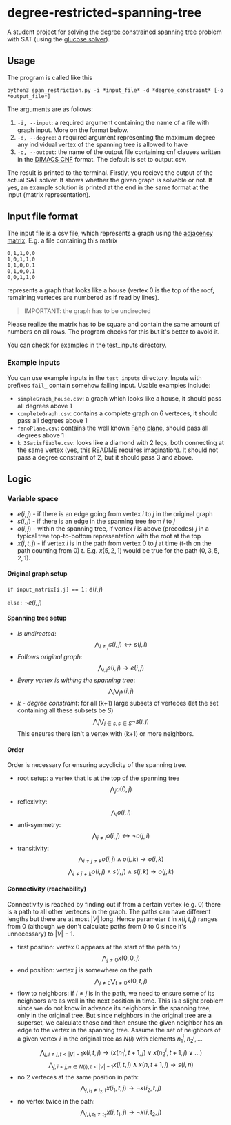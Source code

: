# degree-restricted-spanning-tree
A student project for solving the [degree constrained spanning tree](https://en.wikipedia.org/wiki/Degree-constrained_spanning_tree) problem with SAT (using the [glucose solver](https://github.com/audemard/glucose/)).

## Usage

The program is called like this
```
python3 span_restriction.py -i *input_file* -d *degree_constraint* [-o *output_file*]
```
The arguments are as follows:
1. `-i, --input`: a required argument containing the name of a file with graph input. More on the format below.
2. `-d, --degree`: a required argument representing the  maximum degree any individual vertex of the spanning tree is allowed to have
3. `-o, --output`: the name of the output file containing cnf clauses written in the [DIMACS CNF](https://jix.github.io/varisat/manual/0.2.0/formats/dimacs.html) format. The default is set to output.csv.

The result is printed to the terminal. Firstly, you recieve the output of the actual SAT solver. It shows whether the given graph is solvable or not. If yes, an example solution is printed at the end in the same format at the input (matrix representation).

## Input file format
The input file is a csv file, which represents a graph using the [adjacency matrix](https://en.wikipedia.org/wiki/Adjacency_matrix). E.g. a file containing this matrix
```
0,1,1,0,0
1,0,1,1,0
1,1,0,0,1
0,1,0,0,1
0,0,1,1,0
```
represents a graph that looks like a house (vertex 0 is the top of the roof, remaining verteces are numbered as if read by lines).

>IMPORTANT: the graph has to be undirected

Please realize the matrix has to be square and contain the same amount of numbers on all rows. The program checks for this but it's better to avoid it.

You can check for examples in the test_inputs directory.

### Example inputs
You can use example inputs in the `test_inputs` directory. Inputs with prefixes `fail_` contain somehow failing input. Usable examples include:
- `simpleGraph_house.csv`: a graph which looks like a house, it should pass all degrees above 1
- `completeGraph.csv`: contains a complete graph on 6 verteces, it should pass all degrees above 1
- `fanoPlane.csv`: contains the well known [Fano plane](https://en.wikipedia.org/wiki/Fano_plane), should pass all degrees above 1
- `k_3Satisfiable.csv`: looks like a diamond with 2 legs, both connecting at the same vertex (yes, this README requires imagination). It should not pass a degree constraint of 2, but it should pass 3 and above.


## Logic

### Variable space
- $e(i,j)$ - if there is an edge going from vertex $i$ to $j$ in the original graph
- $s(i,j)$ - if there is an edge in the spanning tree from $i$
 to $j$
- $o(i,j)$ - within the spanning tree, if vertex $i$ is above (precedes) $j$ in a typical tree top-to-bottom representation with the root at the top
- $x(i,t,j)$ - if vertex $i$ is in the path from vertex $0$ to $j$ at time (t-th on the path counting from 0) $t$. E.g. $x(5, 2, 1)$ would be true for the path $(0, 3, 5, 2, 1)$.

#### Original graph setup
`if input_matrix[i,j] == 1:` $e(i,j)$

`else:` $\neg e(i,j)$

#### Spanning tree setup
- *Is undirected*:
$$
\bigwedge_{i\neq j} s(i,j) \leftrightarrow s(j,i)
$$
- *Follows original graph*:
$$
\bigwedge_{i,j} s(i,j) \rightarrow e(i,j)
$$
- *Every vertex is withing the spanning tree*:
$$
\bigwedge_i \bigvee_j s(i,j)
$$
- *k - degree constraint*: for all (k+1) large subsets of verteces (let the set containing all these subsets be $S$)
$$
\bigwedge_i \bigvee_{j\in s, s\in S} \neg s(i,j)
$$
This ensures there isn't a vertex with (k+1) or more neighbors.

#### Order
Order is necessary for ensuring acyclicity of the spanning tree.
- root setup: a vertex that is at the top of the spanning tree
$$
\bigwedge_j o(0, j)
$$
- reflexivity:
$$
\bigwedge_i o(i,i)
$$
- anti-symmetry:
$$
\bigwedge_{j\neq i} o(i,j) \leftrightarrow \neg o(j,i)
$$
- transitivity:
$$
\bigwedge_{i\neq j\neq k} o(i,j) \wedge o(j,k) \rightarrow o(i,k)
$$
$$
\bigwedge_{i\neq j\neq k} o(i,j) \wedge s(i,j) \wedge s(j,k) \rightarrow o(j,k)
$$

#### Connectivity (reachability)
Connectivity is reached by finding out if from a certain vertex (e.g. $0$) there is a path to all other verteces in the graph. The paths can have different lengths but there are at most $|V|$ long. Hence parameter $t$ in $x(i, t, j)$ ranges from $0$ (although we don't calculate paths from $0$ to $0$ since it's unnecessary) to $|V|-1$.
- first position: vertex 0 appears at the start of the path to $j$
$$
\bigwedge_{j\neq 0} x(0, 0, j)  
$$
- end position: vertex j is somewhere on the path
$$
\bigwedge_{j\neq 0} \bigvee_{t\neq 0} x(0,t,j)
$$
- flow to neighbors: if $i \neq j$ is in the path, we need to ensure some of its neighbors are as well in the next position in time. This is a slight problem since we do not know in advance its neighbors in the spanning tree, only in the original tree. But since neighbors in the original tree are a superset, we calculate those and then ensure the given neighbor has an edge to the vertex in the spanning tree. Assume the set of neighbors of a given vertex $i$ in the original tree as $N(i)$ with elements $n^i_1, n^i_2,...$
$$
\bigwedge_{j, i \neq j, t<|V|-1} x(i,t,j) \rightarrow (x(n^i_1, t+1, j) \vee x(n^i_2, t+1, j) \vee ...)
$$
$$
\bigwedge_{j,i\neq j,n\in N(i), t<|V|-1} x(i,t,j) \wedge x(n,t+1,j) \rightarrow s(i, n) 
$$
- no 2 verteces at the same position in path:
$$
\bigwedge_{j, i_1 \neq i_2, t} x(i_1,t,j) \rightarrow \neg x(i_2,t,j)
$$
- no vertex twice in the path:
$$
\bigwedge_{j,i,t_1\neq t_2} x(i,t_1,j) \rightarrow \neg x(i,t_2,j)
$$